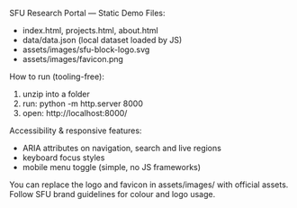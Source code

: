 SFU Research Portal — Static Demo
Files:
  - index.html, projects.html, about.html
  - data/data.json  (local dataset loaded by JS)
  - assets/images/sfu-block-logo.svg
  - assets/images/favicon.png

How to run (tooling-free):
  1. unzip into a folder
  2. run: python -m http.server 8000
  3. open: http://localhost:8000/

Accessibility & responsive features:
  - ARIA attributes on navigation, search and live regions
  - keyboard focus styles
  - mobile menu toggle (simple, no JS frameworks)

You can replace the logo and favicon in assets/images/ with official assets. Follow SFU brand guidelines for colour and logo usage.
